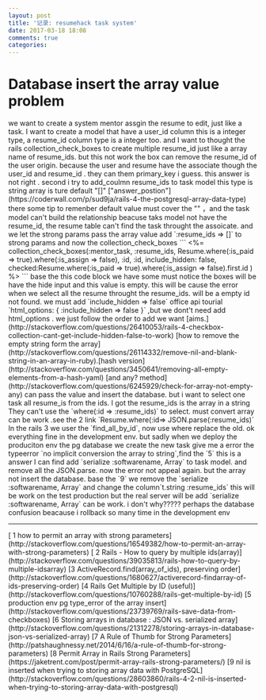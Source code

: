 ```yaml
---
layout: post
title: '记录: resumehack task system'
date: 2017-03-18 18:08
comments: true
categories: 
---
```

<h1>Database  insert the array value problem</h1>
we want to create  a system mentor assgin the resume to edit, just like a task. I want to create a model that have a user_id column this is a integer type, a resume_id column type is a integer too. and I want to thought the rails collection_check_boxes to create multiple resume_id just like a array name of resume_ids. but this not work the box can remove the resume_id of the user origin. because the user and resume have the associate though the user_id and resume_id . they can them primary_key i guess. this answer is not right . second i try to add_coulmn resume_ids to task  model this type is string array is ture default "[]" ["answer_postion"](https://coderwall.com/p/sud9ja/rails-4-the-postgresql-array-data-type) there some tip to remenber default value must cover the "" ，and  the task model can't build the relationship beacuse
taks model not have the resume_id, the resume table can't find the task throught the assoicate. and we let the strong params pass the array value add `:resume_ids => []` to  strong params and now the  collection_check_boxes 
```
<%= collection_check_boxes(:mentor_task, :resume_ids, Resume.where(:is_paid => true).where(:is_assign => false), :id, :id, include_hidden: false, checked:Resume.where(:is_paid => true).where(:is_assign => false).first.id ) %>
```
base the this code block we have some must notice the boxes will be have the hide input and this value is empty. this will be cause  the error when we select all the resume throught the resume_ids. will be a empty id not found. we must add `include_hidden => false` office api tourial `html_options: { :include_hidden => false }`
,but we dont't need add html_options . we just follow the order to add we want [aims.](http://stackoverflow.com/questions/26410053/rails-4-checkbox-collection-cant-get-include-hidden-false-to-work) [how to remove the empty string form the array](http://stackoverflow.com/questions/26114332/remove-nil-and-blank-string-in-an-array-in-ruby).[hash version](http://stackoverflow.com/questions/3450641/removing-all-empty-elements-from-a-hash-yaml) [and any? method](http://stackoverflow.com/questions/6245929/check-for-array-not-empty-any)
can pass the value and insert the database. but i want to select  one task all resume_is from the ids. I got the resume_ids is the array in a string  They can't use the `where(:id => :resume_ids)` to select. must convert array can be work .see the 2 link `Resume.where(:id=> JSON.parse(:resume_ids)`
In the rails 3 we user the `find_all_by_id`, now use where replace the old. ok everything fine in the development env. but sadly when we deploy the produciton env the pg database we create the new task 
give me a error the typeerror `no implicit conversion the array to string`,find the `5` this is a answer I can find add 
`serialize :softwarename, Array` to task model.
and remove all the JSON.parse. now the error not appeal again. but the array not insert the database.
base the `9` we remove the `serialize :softwarename, Array` and change the column`t.string :resume_ids` this will be work on the test production but the real server will be add `serialize :softwarename, Array` can be work. i don't why????? perhaps the database confusion beacause i 
rollback so many time in the development env 


<hr>
[ 1 how to permit an array with strong parameters](http://stackoverflow.com/questions/16549382/how-to-permit-an-array-with-strong-parameters) 
[ 2 Rails - How to query by multiple ids(array)](http://stackoverflow.com/questions/39035813/rails-how-to-query-by-multiple-idsarray)
[3 ActiveRecord.find(array_of_ids), preserving order](http://stackoverflow.com/questions/1680627/activerecord-findarray-of-ids-preserving-order)
[4 Rails Get Multiple by ID (useful)](http://stackoverflow.com/questions/10760288/rails-get-multiple-by-id)
[5 production env pg type_error of the array insert](http://stackoverflow.com/questions/23739769/rails-save-data-from-checkboxes)
[6 Storing arrays in database : JSON vs. serialized array](http://stackoverflow.com/questions/21312278/storing-arrays-in-database-json-vs-serialized-array)
[7 A Rule of Thumb for Strong Parameters](http://patshaughnessy.net/2014/6/16/a-rule-of-thumb-for-strong-parameters)
[8 Permit Array in Rails Strong Parameters](https://jaketrent.com/post/permit-array-rails-strong-parameters/)
[9 nil is inserted when trying to storing array data with PostgreSQL](http://stackoverflow.com/questions/28603860/rails-4-2-nil-is-inserted-when-trying-to-storing-array-data-with-postgresql)